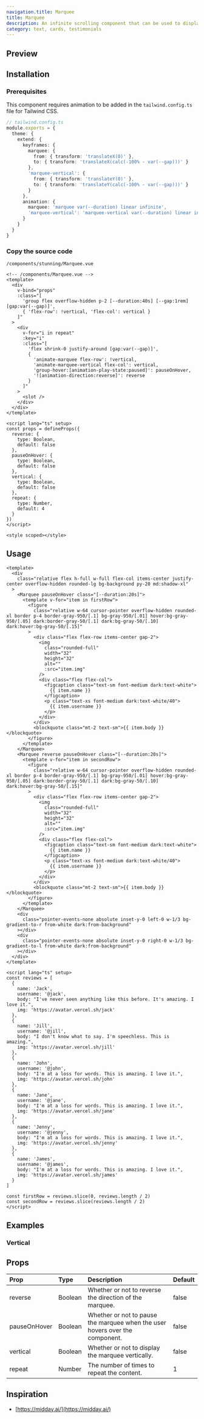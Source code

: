 ```yaml
---
navigation.title: Marquee
title: Marquee
description: An infinite scrolling component that can be used to display text, images, or cards.
category: text, cards, testimonials
---
```


## Preview

<Playground url="/playground/marquee"></Playground>

## Installation

### Prerequisites

This component requires animation to be added in the `tailwind.config.ts` file for Tailwind CSS.

```ts
// tailwind.config.ts
module.exports = {
  theme: {
    extend: {
      keyframes: {
        marquee: {
          from: { transform: 'translateX(0)' },
          to: { transform: 'translateX(calc(-100% - var(--gap)))' }
        },
        'marquee-vertical': {
          from: { transform: 'translateY(0)' },
          to: { transform: 'translateY(calc(-100% - var(--gap)))' }
        }
      },
      animation: {
        marquee: 'marquee var(--duration) linear infinite',
        'marquee-vertical': 'marquee-vertical var(--duration) linear infinite'
      }
    }
  }
}
```

### Copy the source code

`/components/stunning/Marquee.vue`

<CollapseCodeWrapper>

```vue
<!-- /components/Marquee.vue -->
<template>
  <div
    v-bind="props"
    :class="[
      'group flex overflow-hidden p-2 [--duration:40s] [--gap:1rem] [gap:var(--gap)]',
      { 'flex-row': !vertical, 'flex-col': vertical }
    ]"
  >
    <div
      v-for="i in repeat"
      :key="i"
      :class="[
        'flex shrink-0 justify-around [gap:var(--gap)]',
        {
          'animate-marquee flex-row': !vertical,
          'animate-marquee-vertical flex-col': vertical,
          'group-hover:[animation-play-state:paused]': pauseOnHover,
          '![animation-direction:reverse]': reverse
        }
      ]"
    >
      <slot />
    </div>
  </div>
</template>

<script lang="ts" setup>
const props = defineProps({
  reverse: {
    type: Boolean,
    default: false
  },
  pauseOnHover: {
    type: Boolean,
    default: false
  },
  vertical: {
    type: Boolean,
    default: false
  },
  repeat: {
    type: Number,
    default: 4
  }
})
</script>

<style scoped></style>
```

</CollapseCodeWrapper>

## Usage

<CollapseCodeWrapper>

```vue
<template>
  <div
    class="relative flex h-full w-full flex-col items-center justify-center overflow-hidden rounded-lg bg-background py-20 md:shadow-xl"
  >
    <Marquee pauseOnHover class="[--duration:20s]">
      <template v-for="item in firstRow">
        <figure
          class="relative w-64 cursor-pointer overflow-hidden rounded-xl border p-4 border-gray-950/[.1] bg-gray-950/[.01] hover:bg-gray-950/[.05] dark:border-gray-50/[.1] dark:bg-gray-50/[.10] dark:hover:bg-gray-50/[.15]"
        >
          <div class="flex flex-row items-center gap-2">
            <img
              class="rounded-full"
              width="32"
              height="32"
              alt=""
              :src="item.img"
            />
            <div class="flex flex-col">
              <figcaption class="text-sm font-medium dark:text-white">
                {{ item.name }}
              </figcaption>
              <p class="text-xs font-medium dark:text-white/40">
                {{ item.username }}
              </p>
            </div>
          </div>
          <blockquote class="mt-2 text-sm">{{ item.body }}</blockquote>
        </figure>
      </template>
    </Marquee>
    <Marquee reverse pauseOnHover class="[--duration:20s]">
      <template v-for="item in secondRow">
        <figure
          class="relative w-64 cursor-pointer overflow-hidden rounded-xl border p-4 border-gray-950/[.1] bg-gray-950/[.01] hover:bg-gray-950/[.05] dark:border-gray-50/[.1] dark:bg-gray-50/[.10] dark:hover:bg-gray-50/[.15]"
        >
          <div class="flex flex-row items-center gap-2">
            <img
              class="rounded-full"
              width="32"
              height="32"
              alt=""
              :src="item.img"
            />
            <div class="flex flex-col">
              <figcaption class="text-sm font-medium dark:text-white">
                {{ item.name }}
              </figcaption>
              <p class="text-xs font-medium dark:text-white/40">
                {{ item.username }}
              </p>
            </div>
          </div>
          <blockquote class="mt-2 text-sm">{{ item.body }}</blockquote>
        </figure>
      </template>
    </Marquee>
    <div
      class="pointer-events-none absolute inset-y-0 left-0 w-1/3 bg-gradient-to-r from-white dark:from-background"
    ></div>
    <div
      class="pointer-events-none absolute inset-y-0 right-0 w-1/3 bg-gradient-to-l from-white dark:from-background"
    ></div>
  </div>
</template>

<script lang="ts" setup>
const reviews = [
  {
    name: 'Jack',
    username: '@jack',
    body: "I've never seen anything like this before. It's amazing. I love it.",
    img: 'https://avatar.vercel.sh/jack'
  },
  {
    name: 'Jill',
    username: '@jill',
    body: "I don't know what to say. I'm speechless. This is amazing.",
    img: 'https://avatar.vercel.sh/jill'
  },
  {
    name: 'John',
    username: '@john',
    body: "I'm at a loss for words. This is amazing. I love it.",
    img: 'https://avatar.vercel.sh/john'
  },
  {
    name: 'Jane',
    username: '@jane',
    body: "I'm at a loss for words. This is amazing. I love it.",
    img: 'https://avatar.vercel.sh/jane'
  },
  {
    name: 'Jenny',
    username: '@jenny',
    body: "I'm at a loss for words. This is amazing. I love it.",
    img: 'https://avatar.vercel.sh/jenny'
  },
  {
    name: 'James',
    username: '@james',
    body: "I'm at a loss for words. This is amazing. I love it.",
    img: 'https://avatar.vercel.sh/james'
  }
]

const firstRow = reviews.slice(0, reviews.length / 2)
const secondRow = reviews.slice(reviews.length / 2)
</script>
```

</CollapseCodeWrapper>

## Examples

### Vertical

<Playground url="/playground/marquee-vertical"></Playground>

## Props

| Prop         | Type    | Description                                                                  | Default |
| :----------- | :------ | :--------------------------------------------------------------------------- | :------ |
| reverse      | Boolean | Whether or not to reverse the direction of the marquee.                      | false   |
| pauseOnHover | Boolean | Whether or not to pause the marquee when the user hovers over the component. | false   |
| vertical     | Boolean | Whether or not to display the marquee vertically.                            | false   |
| repeat       | Number  | The number of times to repeat the content.                                   | 1       |

## Inspiration

- [https://midday.ai/](https://midday.ai/)
